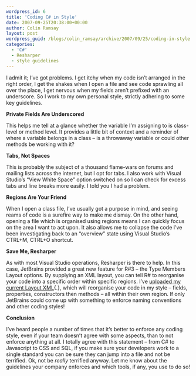 ```yaml
---
wordpress_id: 6
title: 'Coding C# in Style'
date: 2007-09-25T20:38:00+00:00
author: Colin Ramsay
layout: post
wordpress_guid: /blogs/colin_ramsay/archive/2007/09/25/coding-in-style.aspx
categories:
  - 'C#'
  - Resharper
  - style guidelines
---
```

I admit it; I&#8217;ve got problems. I get itchy when my code isn&#8217;t arranged in the right order, I get the shakes when I open a file and see code sprawling all over the place, I get nervous when my fields aren&#8217;t prefixed with an underscore. So I work to my own personal style, strictly adhering to some key guidelines.


  


**Private Fields Are Underscored**


  


This helps me tell at a glance whether the variable I&#8217;m assigning to is class-level or method level. It provides a little bit of context and a reminder of where a variable belongs in a class &#8211; is a throwaway variable or could other methods be working with it?


  


**Tabs, Not Spaces**


  


This is probably the subject of a thousand flame-wars on forums and mailing lists across the internet, but I opt for tabs. I also work with Visual Studio&#8217;s &#8220;View White Space&#8221; option switched on so I can check for excess tabs and line breaks more easily. I told you I had a problem.


  


**Regions Are Your Friend**


  


When I open a class file, I&#8217;ve usually got a purpose in mind, and seeing reams of code is a surefire way to make me dismay. On the other hand, opening a file which is organised using regions means I can quickly focus on the area I want to act upon. It also allows me to collapse the code I&#8217;ve been investigating back to an &#8220;overview&#8221; state using Visual Studio&#8217;s CTRL+M, CTRL+O shortcut.


  


**Save Me, Resharper**


  


As with most Visual Studio operations, Resharper is there to help. In this case, JetBrains provided a great new feature for R#3 &#8211; the Type Members Layout options. By supplying an XML layout, you can tell R# to reorganise your code into a specific order within specific regions. I&#8217;ve [uploaded my current Layout XML](http://www.lostechies.com/blogs/colin_ramsay/rs.txt){.}, which will reorganise your code in my style &#8211; fields, properties, constructors then methods &#8211; all within their own region. If only JetBrains could come up with something to enforce naming conventions and other coding styles!


  


**Conclusion**


  


I&#8217;ve heard people a number of times that it&#8217;s better to enforce any coding style, even if your team doesn&#8217;t agree with some aspects, than to not enforce anything at all. I totally agree with this statement &#8211; from C# to Javascript to CSS and SQL, if you make sure your developers work to a single standard you can be sure they can jump into a file and not be terrified. Ok, not be _really_ terrified anyway. Let me know about the guidelines your company enforces and which tools, if any, you use to do so!
